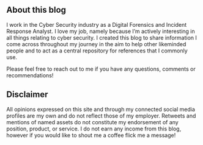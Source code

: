 ## About this blog
I work in the Cyber Security industry as a Digital Forensics and Incident Response Analyst. I love my job, namely because I’m actively interesting in all things relating to cyber security. I created this blog to share information I come across throughout my journey in the aim to help other likeminded people and to act as a central repository for references that I commonly use.

Please feel free to reach out to me if you have any questions, comments or recommendations!

## Disclaimer
All opinions expressed on this site and through my connected social media profiles are my own and do not reflect those of my employer. Retweets and mentions of named assets do not constitute my endorsement of any position, product, or service. I do not earn any income from this blog, however if you would like to shout me a coffee flick me a message!